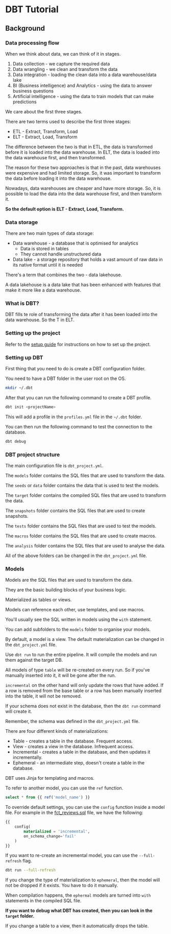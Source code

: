 # DBT Tutorial

## Background

### Data processing flow
When we think about data, we can think of it in stages.

1. Data collection - we capture the required data
2. Data wrangling - we clean and transform the data
3. Data integration - loading the clean data into a data warehouse/data lake
4. BI (Business intelligence) and Analytics - using the data to answer business questions
5. Artificial intelligence - using the data to train models that can make predictions

We care about the first three stages.

There are two terms used to describe the first three stages:
* ETL - Extract, Transform, Load
* ELT - Extract, Load, Transform

The difference between the two is that in ETL, the data is transformed before it is loaded into the data warehouse. 
In ELT, the data is loaded into the data warehouse first, and then transformed.

The reason for these two approaches is that in the past, data warehouses were expensive and had limited storage.
So, it was important to transform the data before loading it into the data warehouse.

Nowadays, data warehouses are cheaper and have more storage.
So, it is possible to load the data into the data warehouse first, and then transform it.

**So the default option is ELT - Extract, Load, Transform.**

### Data storage

There are two main types of data storage:
* Data warehouse - a database that is optimised for analytics
  * Data is stored in tables
  * They cannot handle unstructured data
* Data lake - a storage repository that holds a vast amount of raw data in its native format until it is needed

There's a term that combines the two - data lakehouse.

A data lakehouse is a data lake that has been enhanced with features that make it more like a data warehouse.

### What is DBT?

DBT fills te role of transforming the data after it has been loaded into the data warehouse.
So the T in ELT.

### Setting up the project

Refer to the [setup guide](Setup.md) for instructions on how to set up the project.

### Setting up DBT

First thing that you need to do is create a DBT configuration folder.

You need to have a DBT folder in the user root on the OS.

```bash
mkdir ~/.dbt
```

After that you can run the following command to create a DBT profile.

```bash
dbt init <projectName>
```

This will add a profile in the `profiles.yml` file in the `~/.dbt` folder.

You can then run the following command to test the connection to the database.

```bash
dbt debug
```

### DBT project structure

The main configuration file is `dbt_project.yml`.

The `models` folder contains the SQL files that are used to transform the data.

The `seeds` or `data` folder contains the data that is used to test the models.

The `target` folder contains the compiled SQL files that are used to transform the data.

The `snapshots` folder contains the SQL files that are used to create snapshots.

The `tests` folder contains the SQL files that are used to test the models.

The `macros` folder contains the SQL files that are used to create macros.

The `analysis` folder contains the SQL files that are used to analyse the data.

All of the above folders can be changed in the `dbt_project.yml` file.

### Models

Models are the SQL files that are used to transform the data.

They are the basic building blocks of your business logic.

Materialized as tables or views.

Models can reference each other, use templates, and use macros.

You'll usually see the SQL written in models using the `with` statement.

You can add subfolders to the `models` folder to organise your models.

By default, a model is a view.
The default materialization can be changed in the `dbt_project.yml` file.

Use `dbt run` to run the entire pipeline.
It will compile the models and run them against the target DB.

All models of type `table` will be re-created on every run.
So if you've manually inserted into it, it will be gone after the run.

`incremental` on the other hand will only update the rows that have added.
If a row is removed from the base table or a row has been manually inserted into the table, it will not be removed.

If your schema does not exist in the database, then the `dbt run` command will create it.

Remember, the schema was defined in the `dbt_project.yml` file.

There are four different kinds of materializations:
* Table - creates a table in the database. Frequent access.
* View - creates a view in the database. Infrequent access.
* Incremental - creates a table in the database, and then updates it incrementally. 
* Ephemeral - an intermediate step, doesn't create a table in the database.

DBT uses Jinja for templating and macros.

To refer to another model, you can use the `ref` function.

```sql
select * from {{ ref('model_name') }}
```

To override default settings, you can use the `config` function inside a model file.
For example in the [fct_reviews.sql](dbtlearn/models/facts/fct_reviews.sql) file, we have the following:

```sql
{{
    config(
        materialized = 'incremental',
        on_schema_change='fail'
    )
}}
```

If you want to re-create an incremental model, you can use the `--full-refresh` flag.

```bash
dbt run --full-refresh
```

If you change the type of materialization to `ephemeral`, then the model will not be dropped if it exists.
You have to do it manually.

When compilation happens, the `ephermal` models are turned into `with` statements in the compiled SQL file.

**If you want to debug what DBT has created, then you can look in the `target` folder.**

If you change a table to a view, then it automatically drops the table.


